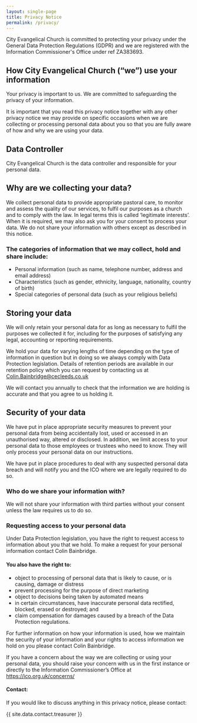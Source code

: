 ```yaml
---
layout: single-page
title: Privacy Notice
permalink: /privacy/
---
```


City Evangelical Church is committed to protecting your privacy under the General Data Protection Regulations (GDPR) and we are registered with the Information Commissioner's Office under ref ZA383693.


## How City Evangelical Church (“we”) use your information

Your privacy is important to us.  We are committed to safeguarding the privacy of your information.

 

It is important that you read this privacy notice together with any other privacy notice we may provide on specific occasions when we are collecting or processing personal data about you so that you are fully aware of how and why we are using your data.  

 

## Data Controller

City Evangelical Church is the data controller and responsible for your personal data.

 

## Why are we collecting your data?

We collect personal data to provide appropriate pastoral care, to monitor and assess the quality of our services, to fulfil our purposes as a church and to comply with the law. In legal terms this is called ‘legitimate interests’. When it is required, we may also ask you for your consent to process your data. We do not share your information with others except as described in this notice.

 

### The categories of information that we may collect, hold and share include:

- Personal information (such as name, telephone number, address and email address)
- Characteristics (such as gender, ethnicity, language, nationality, country of birth)
- Special categories of personal data (such as your religious beliefs)
 

## Storing your data

We will only retain your personal data for as long as necessary to fulfil the purposes we collected it for, including for the purposes of satisfying any legal, accounting or reporting requirements.  

We hold your data for varying lengths of time depending on the type of information in question but in doing so we always comply with Data Protection legislation.  Details of retention periods are available in our retention policy which you can request by contacting us at Colin.Bainbridge@cecleeds.co.uk  

We will contact you annually to check that the information we are holding is accurate and that you agree to us holding it.

 

## Security of your data

We have put in place appropriate security measures to prevent your personal data from being accidentally lost, used or accessed in an unauthorised way, altered or disclosed.  In addition, we limit access to your personal data to those employees or trustees who need to know.  They will only process your personal data on our instructions.

We have put in place procedures to deal with any suspected personal data breach and will notify you and the ICO where we are legally required to do so.

 

### Who do we share your information with?

We will not share your information with third parties without your consent unless the law requires us to do so.  

 

### Requesting access to your personal data

Under Data Protection legislation, you have the right to request access to information about you that we hold. To make a request for your personal information contact Colin Bainbridge.

 

#### You also have the right to:

- object to processing of personal data that is likely to cause, or is causing, damage or distress
- prevent processing for the purpose of direct marketing
- object to decisions being taken by automated means
- in certain circumstances, have inaccurate personal data rectified, blocked, erased or destroyed; and
- claim compensation for damages caused by a breach of the Data Protection regulations. 
 

For further information on how your information is used, how we maintain the security of your information and your rights to access information we hold on you please contact Colin Bainbridge.


If you have a concern about the way we are collecting or using your personal data, you should raise your concern with us in the first instance or directly to the Information Commissioner’s Office at https://ico.org.uk/concerns/

 

#### Contact:

If you would like to discuss anything in this privacy notice, please contact:

{{ site.data.contact.treasurer }}
